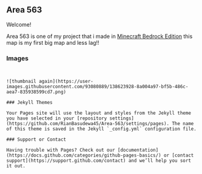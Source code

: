 ## Area 563

Welcome! 

Area 563 is one of my project that i made in [Minecraft Bedrock Edition](https://www.minecraft.net/en-us) this map is my first big map and less lag!!

### Images



```![thumbnail](https://user-images.githubusercontent.com/93080889/138623909-dac75e93-438f-40a4-a050-30da6cd21732.png)


![thumbnail again](https://user-images.githubusercontent.com/93080889/138623928-8a004a97-bf5b-486c-aea7-835938599cd7.png)

### Jekyll Themes

Your Pages site will use the layout and styles from the Jekyll theme you have selected in your [repository settings](https://github.com/RianBasudewa45/Area-563/settings/pages). The name of this theme is saved in the Jekyll `_config.yml` configuration file.

### Support or Contact

Having trouble with Pages? Check out our [documentation](https://docs.github.com/categories/github-pages-basics/) or [contact support](https://support.github.com/contact) and we’ll help you sort it out.
